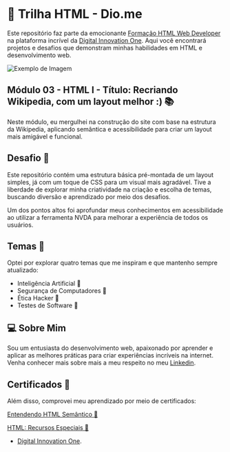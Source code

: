 # 🚀 Trilha HTML - Dio.me

Este repositório faz parte da emocionante [Formação HTML Web Developer](https://web.dio.me/track/formacao-html-web-developer) na plataforma incrível da [Digital Innovation One](https://www.dio.me/?ref=RE6NDV822B). Aqui você encontrará projetos e desafios que demonstram minhas habilidades em HTML e desenvolvimento web.

![Exemplo de Imagem](https://hermes.dio.me/tracks/62ed1f1d-8d76-4bbc-905f-e73d20cb82f5.png)

##  Módulo 03 - HTML I - Título: Recriando Wikipedia, com um layout melhor :) 📚

Neste módulo, eu mergulhei na construção do site com base na estrutura da Wikipedia, aplicando semântica e acessibilidade para criar um layout mais amigável e funcional.

##  Desafio 🎯

Este repositório contém uma estrutura básica pré-montada de um layout simples, já com um toque de CSS para um visual mais agradável. Tive a liberdade de explorar minha criatividade na criação e escolha de temas, buscando diversão e aprendizado por meio dos desafios.

Um dos pontos altos foi aprofundar meus conhecimentos em acessibilidade ao utilizar a ferramenta NVDA para melhorar a experiência de todos os usuários.

##  Temas 🌟

Optei por explorar quatro temas que me inspiram e que mantenho sempre atualizado:

- Inteligência Artificial 🤖
- Segurança de Computadores 🔐
- Ética Hacker 🦠
- Testes de Software 🧪

## 💻 Sobre Mim

Sou um entusiasta do desenvolvimento web, apaixonado por aprender e aplicar as melhores práticas para criar experiências incríveis na internet. Venha conhecer mais sobre mais a meu respeito no meu [Linkedin](https://www.linkedin.com/in/leanderson-dias-de-lima/).

## Certificados 📜 

Além disso, comprovei meu aprendizado por meio de certificados:

[Entendendo HTML Semântico 📜](https://www.dio.me/certificate/2DE9C6DB/share)

[HTML: Recursos Especiais 📜](https://www.dio.me/certificate/DCAA10F3/share)


- [Digital Innovation One](https://www.dio.me/?ref=RE6NDV822B).



